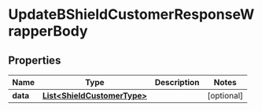 

# UpdateBShieldCustomerResponseWrapperBody


## Properties

Name | Type | Description | Notes
------------ | ------------- | ------------- | -------------
**data** | [**List&lt;ShieldCustomerType&gt;**](ShieldCustomerType.md) |  |  [optional]



